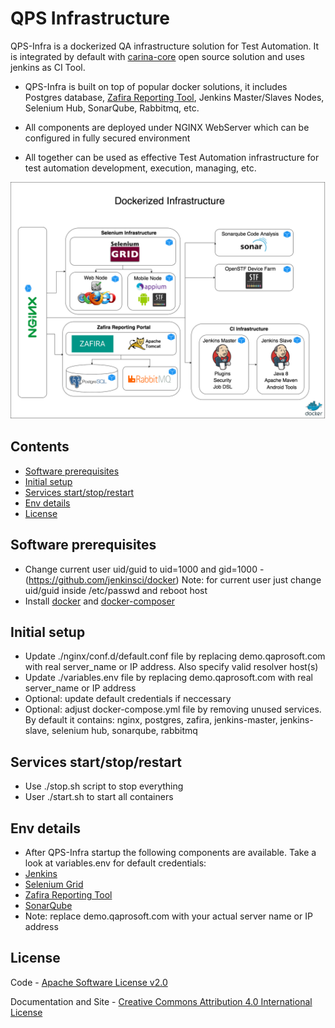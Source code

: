 QPS Infrastructure
==================

QPS-Infra is a dockerized QA infrastructure solution for Test Automation. It is integrated by default with [carina-core](http://www.carina-core.io) open source solution and uses jenkins as CI Tool.

* QPS-Infra is built on top of popular docker solutions, it includes Postgres database, [Zafira Reporting Tool](http://www.carina-core.io), Jenkins Master/Slaves Nodes, Selenium Hub, SonarQube, Rabbitmq, etc.

* All components are deployed under NGINX WebServer which can be configured in fully secured environment

* All together can be used as effective Test Automation infrastructure for test automation development, execution, managing, etc.

![Alt text](./qps-infra.png?raw=true "QPS-Infra")

## Contents
* [Software prerequisites](#software-prerequisites)
* [Initial setup](#initial-setup)
* [Services start/stop/restart](#services-restart)
* [Env details](#env-details)
* [License](#license)


## Software prerequisites
* Change current user uid/guid to uid=1000 and gid=1000 - (https://github.com/jenkinsci/docker)
  Note: for current user just change uid/guid inside /etc/passwd and reboot host
* Install [docker](http://www.techrepublic.com/article/how-to-install-docker-on-ubuntu-16-04/) and [docker-composer](https://docs.docker.com/compose/install/#install-compose)


## Initial setup
* Update ./nginx/conf.d/default.conf file by replacing demo.qaprosoft.com with real server_name or IP address. Also specify valid resolver host(s)
* Update ./variables.env file by replacing demo.qaprosoft.com with real server_name or IP address
* Optional: update default credentials if neccessary
* Optional: adjust docker-compose.yml file by removing unused services. By default it contains:
  nginx, postgres, zafira, jenkins-master, jenkins-slave, selenium hub, sonarqube, rabbitmq  


## Services start/stop/restart
* Use ./stop.sh script to stop everything
* User ./start.sh to start all containers


## Env details
* After QPS-Infra startup the following components are available. Take a look at variables.env for default credentials:
* [Jenkins](http://demo.qaprosoft.com/jenkins)
* [Selenium Grid](http://demo.qaprosoft.com/grid/console)
* [Zafira Reporting Tool](http://demo.qaprosoft.com/zafira)
* [SonarQube](http://demo.qaprosoft.com/sonarqube)
*  Note: replace demo.qaprosoft.com with your actual server name or IP address

## License
Code - [Apache Software License v2.0](http://www.apache.org/licenses/LICENSE-2.0)

Documentation and Site - [Creative Commons Attribution 4.0 International License](http://creativecommons.org/licenses/by/4.0/deed.en_US)
